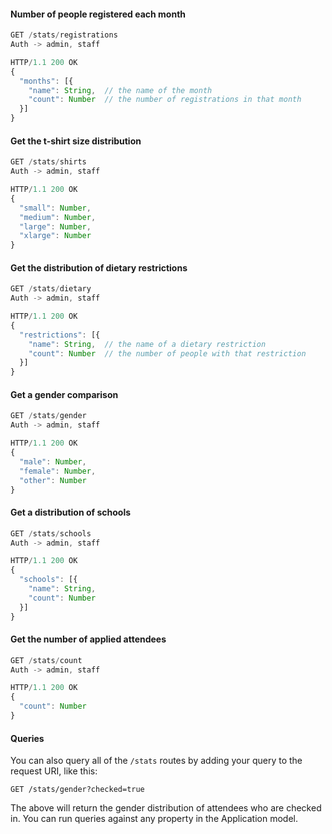 #### Number of people registered each month
```javascript
GET /stats/registrations
Auth -> admin, staff

HTTP/1.1 200 OK
{
  "months": [{
    "name": String,  // the name of the month
    "count": Number  // the number of registrations in that month
  }]
}
```

#### Get the t-shirt size distribution
```javascript
GET /stats/shirts
Auth -> admin, staff

HTTP/1.1 200 OK
{
  "small": Number,
  "medium": Number,
  "large": Number,
  "xlarge": Number 
}
```

#### Get the distribution of dietary restrictions
```javascript
GET /stats/dietary
Auth -> admin, staff

HTTP/1.1 200 OK
{
  "restrictions": [{
    "name": String,  // the name of a dietary restriction
    "count": Number  // the number of people with that restriction
  }]
}
```

#### Get a gender comparison
```javascript
GET /stats/gender
Auth -> admin, staff

HTTP/1.1 200 OK
{
  "male": Number,
  "female": Number,
  "other": Number
}
```

#### Get a distribution of schools
```javascript
GET /stats/schools
Auth -> admin, staff

HTTP/1.1 200 OK
{
  "schools": [{
    "name": String,
    "count": Number
  }]
}
```

#### Get the number of applied attendees
```javascript
GET /stats/count
Auth -> admin, staff

HTTP/1.1 200 OK
{
  "count": Number
}
```

#### Queries
You can also query all of the `/stats` routes by adding your query to the request URI, like this:
```
GET /stats/gender?checked=true
```
The above will return the gender distribution of attendees who are checked in. You can run queries against any property in the Application model.
